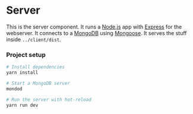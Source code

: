 # Server

This is the server component.
It runs a [Node.js](https://nodejs.org/en/) app with [Express](https://expressjs.com/) for the webserver.
It connects to a [MongoDB](https://www.mongodb.com/) using [Mongoose](https://mongoosejs.com/).
It serves the stuff inside `../client/dist`.

### Project setup
```bash
# Install dependencies
yarn install

# Start a MongoDB server
mondod

# Run the server with hot-reload
yarn run dev
```
